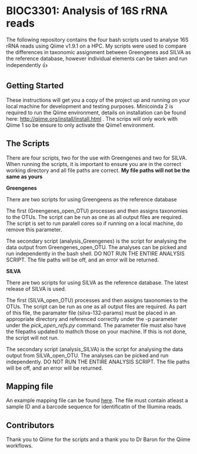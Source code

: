 # **BIOC3301: Analysis of 16S rRNA reads**

The following repository contains the four bash scripts used to analyse 16S rRNA reads using Qiime v1.9.1 on a HPC. My scripts were used to compare the differences in taxonomic assignment between Greengenes asd SILVA as the reference database, however individual elements can be taken and run independently :+1:

## Getting Started

These instructions will get you a copy of the project up and running on your local machine for development and testing purposes. Minicoinda 2 is required to run the Qiime environment, details on installation can be found here: http://qiime.org/install/install.html . The scrips will only work with Qiime 1 so be ensure to only activate the Qiime1 environment. 


## The Scripts

There are four scripts, two for the use with Greengenes and two for SILVA. When running the scripts, it is important to ensure you are in the correct working directory and all file paths are correct. **My file paths will not be the same as yours**

**Greengenes**

There are two scripts for using Greengeens as the reference database

The first (Greengenes_open_OTU) processes and then assigns taxonomies to the OTUs. The script can be run as one as all output files are required. The script is set to run paralell cores so if running on a local machine, do remove this parameter.

The secondary script (analysis_Greengenes) is the script for analysing the data output from Greengenes_open_OTU. The analyses can be picked and run independently in the bash shell. DO NOT RUN THE ENTIRE ANALYSIS SCRIPT. The file paths will be off, and an error will be returned. 

**SILVA**

There are two scripts for using SILVA as the reference database. The latest release of SILVA is used.

The first (SILVA_open_OTU) processes and then assigns taxonomies to the OTUs. The script can be run as one as all output files are required. As part of this file, the paramater file (silva-132-params) must be placed in an appropriate directory and referenced correctly under the -p parameter under the *pick_open_refs.py* command. The parameter file must also have the filepaths updated to mathch those on your machine. If this is not done, the script will not run.

The secondary script (analysis_SILVA) is the script for analysing the data output from SILVA_open_OTU. The analyses can be picked and run independently. DO NOT RUN THE ENTIRE ANALYSIS SCRIPT. The file paths will be off, and an error will be returned. 

## Mapping file

An example mapping file can be found [here](https://docs.google.com/spreadsheets/d/1crHkjeUj1hfKZ5NhGzcB75cB8p0CME2SNuo0kaUDmNg/edit#gid=0). The file must contain atleast a sample ID and a barcode sequence for identificatin of the Illumina reads.

## Contributors

Thank you to Qiime for the scripts and a thank you to Dr Baron for the Qiime workflows.
